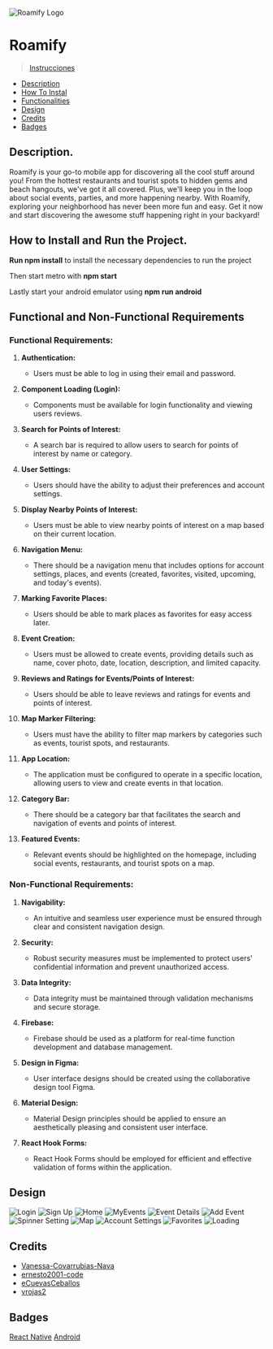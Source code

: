 ![Roamify Logo](img/logo.jpg)

# Roamify

> [Instrucciones](./instructions/instructions.md)

- [Description](#description)
- [How To Instal](#how-to-install-and-run-the-project)
- [Functionalities](#functional-and-non-functional-requirements)
- [Design](#design)
- [Credits](#credits)
- [Badges](#badges)


## Description.

Roamify is your go-to mobile app for discovering all the cool stuff around you! From the hottest restaurants and tourist spots to hidden gems and beach hangouts, we've got it all covered. Plus, we'll keep you in the loop about social events, parties, and more happening nearby. With Roamify, exploring your neighborhood has never been more fun and easy. Get it now and start discovering the awesome stuff happening right in your backyard!

## How to Install and Run the Project.

**Run npm install** to install the necessary dependencies to run the project

Then start metro with **npm start**

Lastly start your android emulator using **npm run android**

## Functional and Non-Functional Requirements

### Functional Requirements:
1. **Authentication:**
   - Users must be able to log in using their email and password. 

2. **Component Loading (Login):**
   - Components must be available for login functionality and viewing users reviews.

3. **Search for Points of Interest:**
   - A search bar is required to allow users to search for points of interest by name or category.

4. **User Settings:**
   - Users should have the ability to adjust their preferences and account settings.

5. **Display Nearby Points of Interest:**
   - Users must be able to view nearby points of interest on a map based on their current location.

6. **Navigation Menu:**
   - There should be a navigation menu that includes options for account settings, places, and events (created, favorites, visited, upcoming, and today's events).

7. **Marking Favorite Places:**
   - Users should be able to mark places as favorites for easy access later.

8. **Event Creation:**
   - Users must be allowed to create events, providing details such as name, cover photo, date, location, description, and limited capacity.

9. **Reviews and Ratings for Events/Points of Interest:**
   - Users should be able to leave reviews and ratings for events and points of interest.

10. **Map Marker Filtering:**
    - Users must have the ability to filter map markers by categories such as events, tourist spots, and restaurants.

11. **App Location:**
    - The application must be configured to operate in a specific location, allowing users to view and create events in that location.

12. **Category Bar:**
    - There should be a category bar that facilitates the search and navigation of events and points of interest.

13. **Featured Events:**
    - Relevant events should be highlighted on the homepage, including social events, restaurants, and tourist spots on a map.

### Non-Functional Requirements:
1. **Navigability:**
   - An intuitive and seamless user experience must be ensured through clear and consistent navigation design.

2. **Security:**
   - Robust security measures must be implemented to protect users' confidential information and prevent unauthorized access.

3. **Data Integrity:**
   - Data integrity must be maintained through validation mechanisms and secure storage.

4. **Firebase:**
   - Firebase should be used as a platform for real-time function development and database management.

5. **Design in Figma:**
   - User interface designs should be created using the collaborative design tool Figma.

6. **Material Design:**
   - Material Design principles should be applied to ensure an aesthetically pleasing and consistent user interface.

7. **React Hook Forms:**
   - React Hook Forms should be employed for efficient and effective validation of forms within the application.


## Design

![Login](./design/Login.png)
![Sign Up](./design/Sign-Up.png)
![Home](./design/Home.png)
![MyEvents](./design/MisEventos.png)
![Event Details](./design/EventDetails.png)
![Add Event](./design/AddEvent.png)
![Spinner Setting](./design/SpinnerSettings.png)
![Map](./design/Map.png)
![Account Settings](./design/AccountSettings.png)
![Favorites](./design/Favoritos.png)
![Loading](./design/Loading.png)

## Credits

- [Vanessa-Covarrubias-Nava](https://github.com/vanessa-covarrubias-nava)
- [ernesto2001-code](https://github.com/ernesto2001-code)
- [eCuevasCeballos](https://github.com/eCuevasCeballos)
- [vrojas2](https://github.com/vrojas2)

## Badges

[React Native](https://img.shields.io/badge/React_Native-v0.66.3-blue.svg)
[Android](https://img.shields.io/badge/Platform-Android-green.svg)

